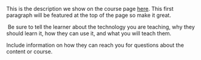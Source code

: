 This is the description we show on the course page [here](https://lab.github.com/JOSELUIZPEREIRALIMA/prestigio). This first paragraph will be featured at the top of the page so make it great.
​

​
Be sure to tell the learner about the technology you are teaching, why they should learn it, how they can use it, and what you will teach them.
​


Include information on how they can reach you for questions about the content or course. 